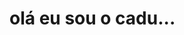 <h1 align="left">olá eu sou o cadu...</h1>

###

<div align="left">
</div>

###

<div align="left">
</div>

###



###
